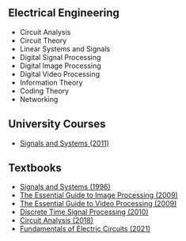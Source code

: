 ## Electrical Engineering
- Circuit Analysis
- Circuit Theory
- Linear Systems and Signals
- Digital Signal Processing
- Digital Image Processing
- Digital Video Processing
- Information Theory
- Coding Theory
- Networking

## University Courses
- [Signals and Systems (2011)](https://ocw.mit.edu/courses/res-6-007-signals-and-systems-spring-2011/)

## Textbooks
- [Signals and Systems (1996)](https://drive.google.com/file/d/1rKl5JsvKc43duJzPp7EGApm-WRXXGEvn/view?usp=drive_link)
- [The Essential Guide to Image Processing (2009)](https://drive.google.com/file/d/1Vy0IilKGxeh-Ic74FjORpw3FBjKmBGTp/view?usp=drive_link)
- [The Essential Guide to Video Processing (2009)](https://drive.google.com/file/d/1F_LM10MLwMQWmH6q3Vf-6zpayAH5j6gp/view?usp=drive_link)
- [Discrete Time Signal Processing (2010)](https://drive.google.com/file/d/1L33H_tRiAmv3uSNalnbpZfo2gg9YnRQ2/view?usp=drive_link)
- [Circuit Analysis (2018)](https://drive.google.com/file/d/1VO8l23l-XXlbgFWuBEtpwH4wGgdb3zun/view?usp=drive_link)
- [Fundamentals of Electric Circuits (2021)](https://drive.google.com/file/d/1D4dEtYzVQtGTVmbYpEbg4wukVTFiVV8W/view?usp=drive_link)